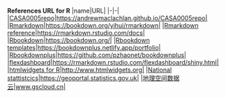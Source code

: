 **References URL for R**
|name|URL|
|-|-|
|[CASA0005repo](https://andrewmaclachlan.github.io/CASA0005repo/)|https://andrewmaclachlan.github.io/CASA0005repo|
|[Rmarkdown](https://bookdown.org/yihui/rmarkdown/)|https://bookdown.org/yihui/rmarkdown|
|[Rmarkdown reference](https://rmarkdown.rstudio.com/docs/)|https://rmarkdown.rstudio.com/docs|
|[Rbookdown](https://bookdown.org/)|https://bookdown.org/|
|[Rbookdown templates](https://bookdownplus.netlify.app/portfolio/)|https://bookdownplus.netlify.app/portfolio|
|[Rbookdownplus](https://github.com/pzhaonet/bookdownplus)|https://github.com/pzhaonet/bookdownplus|
|[flexdashboard](https://rmarkdown.rstudio.com/flexdashboard/shiny.html)|https://rmarkdown.rstudio.com/flexdashboard/shiny.html|
|[htmlwidgets for R](http://www.htmlwidgets.org/)|http://www.htmlwidgets.org|
|[National stattistcics](https://geoportal.statistics.gov.uk/)|https://geoportal.statistics.gov.uk|
|[地理空间数据云](www.gscloud.cn)|www.gscloud.cn|


